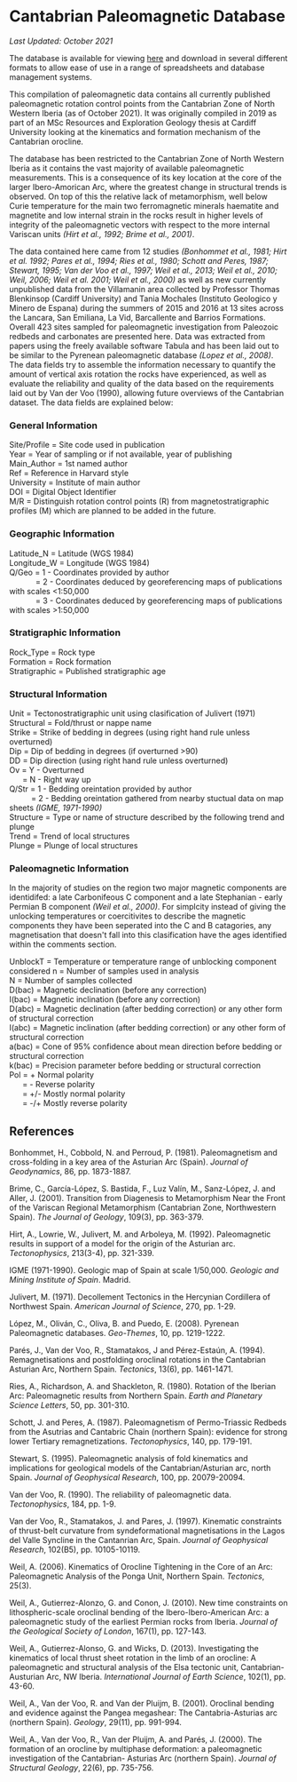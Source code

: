 # Cantabrian Paleomagnetic Database

*Last Updated: October 2021*

The database is available for viewing [here](https://matthewtnewell.github.io/Cantabrian-Paleomagnetic-Database/) and download in several different formats to allow ease of use in a range of spreadsheets and database management systems.

This compilation of paleomagnetic data contains all currently published paleomagnetic rotation control points from the Cantabrian Zone of North Western Iberia (as of October 2021). It was originally compiled in 2019 as part of an MSc Resources and Exploration Geology thesis at Cardiff University looking at the kinematics and formation mechanism of the Cantabrian orocline. 

The database has been restricted to the Cantabrian Zone of North Western Iberia as it contains the vast majority of available paleomagnetic measurements. This is a consequence of its key location at the core of the larger Ibero-Amorican Arc, where the greatest change in structural trends is observed. On top of this the relative lack of metamorphism, well below Curie temperature for the main two ferromagnetic minerals haematite and magnetite and low internal strain in the rocks result in higher levels of integrity of the paleomagnetic vectors with respect to the more internal Variscan units *(Hirt et al., 1992; Brime et al., 2001)*. 

The data contained here came from 12 studies *(Bonhommet et al., 1981; Hirt et al. 1992; Pares et al., 1994; Ries et al., 1980; Schott and Peres, 1987; Stewart, 1995; Van der Voo et al., 1997; Weil et al., 2013; Weil et al., 2010; Weil, 2006; Weil et al. 2001; Weil et al., 2000)* as well as new currently unpublished data from the Villamanin area collected by Professor Thomas Blenkinsop (Cardiff University) and Tania Mochales (Instituto Geologico y Minero de Espana) during the summers of 2015 and 2016 at 13 sites across the Lancara, San Emiliana, La Vid, Barcallente and Barrios Formations. Overall 423 sites sampled for paleomagnetic investigation from Paleozoic redbeds and carbonates are presented here. Data was extracted from papers using the freely available software Tabula and has been laid out to be similar to the Pyrenean paleomagnetic database *(Lopez et al., 2008)*. The data fields try to assemble the information necessary to quantify the amount of vertical axis rotation the rocks have experienced, as well as evaluate the reliability and quality of the data based on the requirements laid out by Van der Voo (1990), allowing future overviews of the Cantabrian dataset. The data fields are explained below:

### General Information

Site/Profile = Site code used in publication  
Year = Year of sampling or if not available, year of publishing   
Main_Author = 1st named author  
Ref = Reference in Harvard style  
University = Institute of main author  
DOI = Digital Object Identifier  
M/R = Distinguish rotation control points (R) from magnetostratigraphic profiles (M) which are planned to be added in the future.  

### Geographic Information 

Latitude_N = Latitude (WGS 1984)  
Longitude_W = Longitude (WGS 1984)  
Q/Geo = 1 - Coordinates provided by author  
&nbsp; &nbsp; &nbsp; &nbsp; &nbsp; &nbsp; = 2 - Coordinates deduced by georeferencing maps of publications with scales <1:50,000  
&nbsp; &nbsp; &nbsp; &nbsp; &nbsp; &nbsp; = 3 - Coordinates deduced by georeferencing maps of publications with scales >1:50,000  
      
### Stratigraphic Information

Rock_Type = Rock type  
Formation = Rock formation  
Stratigraphic = Published stratigraphic age  

### Structural Information

Unit = Tectonostratigraphic unit using clasification of Julivert (1971)  
Structural = Fold/thrust or nappe name  
Strike = Strike of bedding in degrees (using right hand rule unless overturned)  
Dip = Dip of bedding in degrees (if overturned >90)  
DD = Dip direction (using right hand rule unless overturned)  
Ov = Y - Overturned  
&nbsp; &nbsp; &nbsp; = N - Right way up  
Q/Str = 1 - Bedding oreintation provided by author  
&nbsp; &nbsp; &nbsp; &nbsp; &nbsp; = 2 - Bedding oreintation gathered from nearby stuctual data on map sheets *(IGME, 1971-1990)*  
Structure = Type or name of structure described by the following trend and plunge  
Trend = Trend of local structures  
Plunge = Plunge of local structures  

### Paleomagnetic Information

In the majority of studies on the region two major magnetic components are identidifed: a late Carbonifeous C component and a late Stephanian - early Permian B component *(Weil et al., 2000)*. For simplcity instead of giving the unlocking temperatures or coercitivites to describe the magnetic components they have been seperated into the C and B catagories, any magnetisation that doesn't fall into this clasification have the ages identified within the comments section.

UnblockT = Temperature or temperature range of unblocking component considered
n = Number of samples used in analysis  
N = Number of samples collected  
D(bac) = Magnetic declination (before any correction)  
I(bac) = Magnetic inclination (before any correction)  
D(abc) = Magnetic declination (after bedding correction) or any other form of structural correction  
I(abc) = Magnetic inclination (after bedding correction) or any other form of structural correction  
a(bac) = Cone of 95% confidence about mean direction before bedding or structural correction  
k(bac) = Precision parameter before bedding or structural correction  
Pol = +  Normal polarity  
&nbsp; &nbsp; &nbsp; = -  Reverse polarity  
&nbsp; &nbsp; &nbsp; = +/-  Mostly normal polarity  
&nbsp; &nbsp; &nbsp; = -/+  Mostly reverse polarity  

## References

Bonhommet, H., Cobbold, N. and Perroud, P. (1981). Paleomagnetism and cross-folding in a key area of the Asturian Arc (Spain). *Journal of Geodynamics*, 86, pp. 1873-1887.

Brime, C., García-López, S. Bastida, F., Luz Valín, M., Sanz-López, J. and Aller, J. (2001). Transition from Diagenesis to Metamorphism Near the Front of the Variscan Regional  Metamorphism (Cantabrian Zone, Northwestern Spain). *The Journal of Geology*, 109(3), pp. 363-379. 

Hirt, A., Lowrie, W., Julivert, M. and Arboleya, M. (1992). Paleomagnetic results in support of a model for the origin of the Asturian arc. *Tectonophysics*, 213(3-4), pp. 321-339.

IGME (1971-1990). Geologic map of Spain at scale 1/50,000. *Geologic and Mining Institute of Spain*. Madrid. 

Julivert, M. (1971). Decollement Tectonics in the Hercynian Cordillera of Northwest Spain. *American Journal of Science*, 270, pp. 1-29.

López, M., Oliván, C., Oliva, B. and Puedo, E. (2008). Pyrenean Paleomagnetic databases. *Geo-Themes*, 10, pp. 1219-1222. 

Parés, J., Van der Voo, R., Stamatakos, J and Pérez-Estaún, A. (1994). Remagnetisations and postfolding oroclinal rotations in the Cantabrian Asturian Arc, Northern Spain.  *Tectonics*, 13(6), pp. 1461-1471. 

Ries, A., Richardson, A. and Shackleton, R. (1980). Rotation of the Iberian Arc: Paleomagnetic results from Northern Spain. *Earth and Planetary Science Letters*, 50, pp. 301-310. 

Schott, J. and Peres, A. (1987). Paleomagnetism of Permo-Triassic Redbeds from the Asutrias and Cantabric Chain (northern Spain): evidence for strong lower Tertiary    remagnetizations. *Tectonophysics*, 140, pp. 179-191. 

Stewart, S. (1995). Paleomagnetic analysis of fold kinematics and implications for geological  models of the Cantabrian/Asturian arc, north Spain. *Journal of Geophysical Research*,  100, pp. 20079-20094. 

Van der Voo, R. (1990). The reliability of paleomagnetic data. *Tectonophysics*, 184, pp. 1-9. 

Van der Voo, R., Stamatakos, J. and Pares, J. (1997). Kinematic constraints of thrust-belt curvature from syndeformational magnetisations in the Lagos del Valle Syncline in the Cantanrian Arc, Spain. *Journal of Geophysical Research*, 102(B5), pp. 10105-10119. 

Weil, A. (2006). Kinematics of Orocline Tightening in the Core of an Arc: Paleomagnetic Analysis of the Ponga Unit, Northern Spain. *Tectonics*, 25(3). 

Weil, A., Gutierrez-Alonzo, G. and Conon, J. (2010). New time constraints on lithospheric-scale oroclinal bending of the Ibero-Ibero-American Arc: a paleomagnetic study of the earliest Permian rocks from Iberia. *Journal of the Geological Society of London*, 167(1), pp. 127-143.

Weil, A., Gutierrez-Alonso, G. and Wicks, D. (2013). Investigating the kinematics of local thrust sheet rotation in the limb of an orocline: A paleomagnetic and structural analysis of the Elsa tectonic unit, Cantabrian-Austurian Arc, NW Iberia. *International Journal of Earth Science*, 102(1), pp. 43-60. 

Weil, A., Van der Voo, R. and Van der Pluijm, B. (2001). Oroclinal bending and evidence against the Pangea megashear: The Cantabria-Asturias arc (northern Spain). *Geology*, 29(11), pp. 991-994.

Weil, A., Van der Voo, R., Van der Pluijm, A. and Parés, J. (2000). The formation of an orocline by multiphase deformation: a paleomagnetic investigation of the Cantabrian- Asturias Arc (northern Spain). *Journal of Structural Geology*, 22(6), pp. 735-756.




